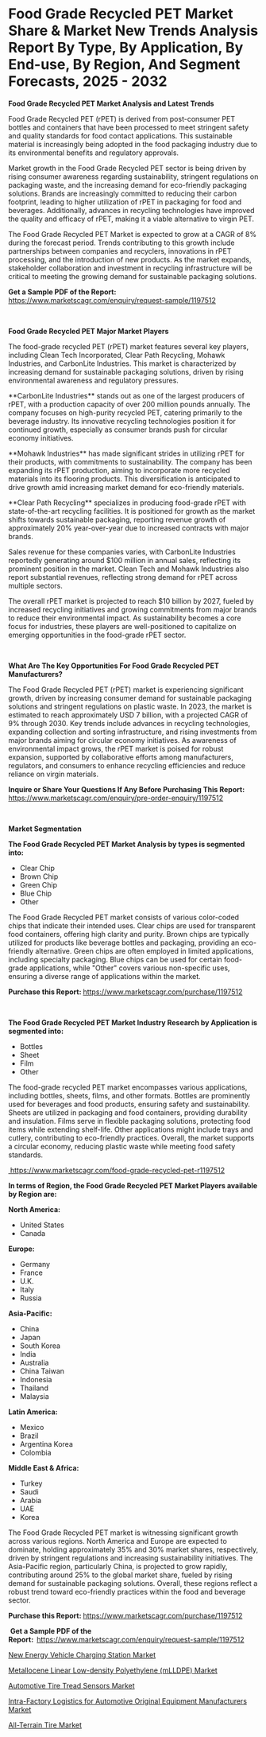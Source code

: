 <p><h1>Food Grade Recycled PET Market Share & Market New Trends Analysis Report By Type, By Application, By End-use, By Region, And Segment Forecasts, 2025 - 2032</h1></p><p><strong>Food Grade Recycled PET Market Analysis and Latest Trends</strong></p>
<p><p>Food Grade Recycled PET (rPET) is derived from post-consumer PET bottles and containers that have been processed to meet stringent safety and quality standards for food contact applications. This sustainable material is increasingly being adopted in the food packaging industry due to its environmental benefits and regulatory approvals. </p><p>Market growth in the Food Grade Recycled PET sector is being driven by rising consumer awareness regarding sustainability, stringent regulations on packaging waste, and the increasing demand for eco-friendly packaging solutions. Brands are increasingly committed to reducing their carbon footprint, leading to higher utilization of rPET in packaging for food and beverages. Additionally, advances in recycling technologies have improved the quality and efficacy of rPET, making it a viable alternative to virgin PET.</p><p>The Food Grade Recycled PET Market is expected to grow at a CAGR of 8% during the forecast period. Trends contributing to this growth include partnerships between companies and recyclers, innovations in rPET processing, and the introduction of new products. As the market expands, stakeholder collaboration and investment in recycling infrastructure will be critical to meeting the growing demand for sustainable packaging solutions.</p></p>
<p><strong>Get a Sample PDF of the Report:&nbsp;</strong> <a href="https://www.marketscagr.com/enquiry/request-sample/1197512?utm_campaign=1920&utm_medium=2&utm_source=Github&utm_content=ia&utm_term=03022025&utm_id=food-grade-recycled-pet">https://www.marketscagr.com/enquiry/request-sample/1197512</a></p>
<p>&nbsp;</p>
<p><strong>Food Grade Recycled PET Major Market Players</strong></p>
<p><p>The food-grade recycled PET (rPET) market features several key players, including Clean Tech Incorporated, Clear Path Recycling, Mohawk Industries, and CarbonLite Industries. This market is characterized by increasing demand for sustainable packaging solutions, driven by rising environmental awareness and regulatory pressures.</p><p>**CarbonLite Industries** stands out as one of the largest producers of rPET, with a production capacity of over 200 million pounds annually. The company focuses on high-purity recycled PET, catering primarily to the beverage industry. Its innovative recycling technologies position it for continued growth, especially as consumer brands push for circular economy initiatives.</p><p>**Mohawk Industries** has made significant strides in utilizing rPET for their products, with commitments to sustainability. The company has been expanding its rPET production, aiming to incorporate more recycled materials into its flooring products. This diversification is anticipated to drive growth amid increasing market demand for eco-friendly materials.</p><p>**Clear Path Recycling** specializes in producing food-grade rPET with state-of-the-art recycling facilities. It is positioned for growth as the market shifts towards sustainable packaging, reporting revenue growth of approximately 20% year-over-year due to increased contracts with major brands.</p><p>Sales revenue for these companies varies, with CarbonLite Industries reportedly generating around $100 million in annual sales, reflecting its prominent position in the market. Clean Tech and Mohawk Industries also report substantial revenues, reflecting strong demand for rPET across multiple sectors.</p><p>The overall rPET market is projected to reach $10 billion by 2027, fueled by increased recycling initiatives and growing commitments from major brands to reduce their environmental impact. As sustainability becomes a core focus for industries, these players are well-positioned to capitalize on emerging opportunities in the food-grade rPET sector.</p></p>
<p>&nbsp;</p>
<p><strong>What Are The Key Opportunities For Food Grade Recycled PET Manufacturers?</strong></p>
<p><p>The Food Grade Recycled PET (rPET) market is experiencing significant growth, driven by increasing consumer demand for sustainable packaging solutions and stringent regulations on plastic waste. In 2023, the market is estimated to reach approximately USD 7 billion, with a projected CAGR of 9% through 2030. Key trends include advances in recycling technologies, expanding collection and sorting infrastructure, and rising investments from major brands aiming for circular economy initiatives. As awareness of environmental impact grows, the rPET market is poised for robust expansion, supported by collaborative efforts among manufacturers, regulators, and consumers to enhance recycling efficiencies and reduce reliance on virgin materials.</p></p>
<p><strong>Inquire or Share Your Questions If Any Before Purchasing This Report:</strong> <a href="https://www.marketscagr.com/enquiry/pre-order-enquiry/1197512?utm_campaign=1920&utm_medium=2&utm_source=Github&utm_content=ia&utm_term=03022025&utm_id=food-grade-recycled-pet">https://www.marketscagr.com/enquiry/pre-order-enquiry/1197512</a></p>
<p>&nbsp;</p>
<p><strong>Market Segmentation</strong></p>
<p><strong>The Food Grade Recycled PET Market Analysis by types is segmented into:</strong></p>
<p><ul><li>Clear Chip</li><li>Brown Chip</li><li>Green Chip</li><li>Blue Chip</li><li>Other</li></ul></p>
<p><p>The Food Grade Recycled PET market consists of various color-coded chips that indicate their intended uses. Clear chips are used for transparent food containers, offering high clarity and purity. Brown chips are typically utilized for products like beverage bottles and packaging, providing an eco-friendly alternative. Green chips are often employed in limited applications, including specialty packaging. Blue chips can be used for certain food-grade applications, while "Other" covers various non-specific uses, ensuring a diverse range of applications within the market.</p></p>
<p><strong>Purchase this Report:&nbsp;</strong><a href="https://www.marketscagr.com/purchase/1197512?utm_campaign=1920&utm_medium=2&utm_source=Github&utm_content=ia&utm_term=03022025&utm_id=food-grade-recycled-pet">https://www.marketscagr.com/purchase/1197512</a></p>
<p>&nbsp;</p>
<p><strong>The Food Grade Recycled PET Market Industry Research by Application is segmented into:</strong></p>
<p><ul><li>Bottles</li><li>Sheet</li><li>Film</li><li>Other</li></ul></p>
<p><p>The food-grade recycled PET market encompasses various applications, including bottles, sheets, films, and other formats. Bottles are prominently used for beverages and food products, ensuring safety and sustainability. Sheets are utilized in packaging and food containers, providing durability and insulation. Films serve in flexible packaging solutions, protecting food items while extending shelf-life. Other applications might include trays and cutlery, contributing to eco-friendly practices. Overall, the market supports a circular economy, reducing plastic waste while meeting food safety standards.</p></p>
<p><a href="https://www.marketscagr.com/food-grade-recycled-pet-r1197512?utm_campaign=1920&utm_medium=2&utm_source=Github&utm_content=ia&utm_term=03022025&utm_id=food-grade-recycled-pet">&nbsp;https://www.marketscagr.com/food-grade-recycled-pet-r1197512</a></p>
<p><strong>In terms of Region, the Food Grade Recycled PET Market Players available by Region are:</strong></p>
<p>
    <p> <strong> North America: </strong>
        <ul>
            <li>United States</li>
            <li>Canada</li>
        </ul>
        </p> 
    <p> <strong> Europe: </strong>
        <ul>
            <li>Germany</li>
            <li>France</li>
            <li>U.K.</li>
            <li>Italy</li>
            <li>Russia</li>
        </ul>
        </p> 
    <p> <strong> Asia-Pacific: </strong>
        <ul>
            <li>China</li>
            <li>Japan</li>
            <li>South Korea</li>
            <li>India</li>
            <li>Australia</li>
            <li>China Taiwan</li>
            <li>Indonesia</li>
            <li>Thailand</li>
            <li>Malaysia</li>
        </ul>
        </p> 
    <p> <strong> Latin America: </strong>
        <ul>
            <li>Mexico</li>
            <li>Brazil</li>
            <li>Argentina Korea</li>
            <li>Colombia</li>
        </ul>
        </p> 
    <p> <strong> Middle East & Africa: </strong>
        <ul>
            <li>Turkey</li>
            <li>Saudi</li>
            <li>Arabia</li>
            <li>UAE</li>
            <li>Korea</li>
        </ul>
    </p>
    </p>
<p><p>The Food Grade Recycled PET market is witnessing significant growth across various regions. North America and Europe are expected to dominate, holding approximately 35% and 30% market shares, respectively, driven by stringent regulations and increasing sustainability initiatives. The Asia-Pacific region, particularly China, is projected to grow rapidly, contributing around 25% to the global market share, fueled by rising demand for sustainable packaging solutions. Overall, these regions reflect a robust trend toward eco-friendly practices within the food and beverage sector.</p></p>
<p><strong>Purchase this Report: </strong><a href="https://www.marketscagr.com/purchase/1197512?utm_campaign=1920&utm_medium=2&utm_source=Github&utm_content=ia&utm_term=03022025&utm_id=food-grade-recycled-pet">https://www.marketscagr.com/purchase/1197512</a></p>
<p>&nbsp;<strong>Get a Sample PDF of the Report:&nbsp;&nbsp;</strong><a href="https://www.marketscagr.com/enquiry/request-sample/1197512?utm_campaign=1920&utm_medium=2&utm_source=Github&utm_content=ia&utm_term=03022025&utm_id=food-grade-recycled-pet">https://www.marketscagr.com/enquiry/request-sample/1197512</a></p>
<p><strong></strong></p>
<p><p><a href="https://www.linkedin.com/pulse/empowering-stakeholders-insights-from-new-energy-vehicle-sujbc?utm_campaign=1920&utm_medium=2&utm_source=Github&utm_content=ia&utm_term=03022025&utm_id=food-grade-recycled-pet">New Energy Vehicle Charging Station Market</a></p><p><a href="https://github.com/ChiragRP21/Market-Research-Report-List-7/blob/main/metallocene-linear-low-density-polyethylene-mlldpe-market.md?utm_campaign=1920&utm_medium=2&utm_source=Github&utm_content=ia&utm_term=03022025&utm_id=food-grade-recycled-pet">Metallocene Linear Low-density Polyethylene (mLLDPE) Market</a></p><p><a href="https://www.linkedin.com/pulse/automotive-tire-tread-sensors-industry-summary-demand-drivers-qxz6f?utm_campaign=1920&utm_medium=2&utm_source=Github&utm_content=ia&utm_term=03022025&utm_id=food-grade-recycled-pet">Automotive Tire Tread Sensors Market</a></p><p><a href="https://www.linkedin.com/pulse/forecasts-growth-opportunities-intra-factory-logistics-automotive-sux6c?utm_campaign=1920&utm_medium=2&utm_source=Github&utm_content=ia&utm_term=03022025&utm_id=food-grade-recycled-pet">Intra-Factory Logistics for Automotive Original Equipment Manufacturers Market</a></p><p><a href="https://www.linkedin.com/pulse/all-terrain-tire-industry-analysis-report-market-size-tmvcc?utm_campaign=1920&utm_medium=2&utm_source=Github&utm_content=ia&utm_term=03022025&utm_id=food-grade-recycled-pet">All-Terrain Tire Market</a></p></p>